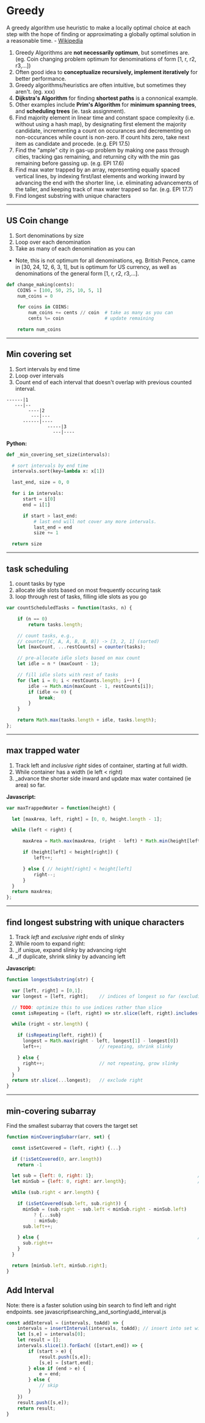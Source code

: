 # Greedy

A greedy algorithm use heuristic to make a locally optimal choice at each step with the hope of finding or approximating a globally optimal solution in a reasonable time. - [Wikipedia](https://en.wikipedia.org/wiki/Greedy_algorithm)

1. Greedy Algorithms are **not necessarily optimum**, but sometimes are. (eg. Coin changing problem optimum for denominations of form [1, r, r2, r3,...])
3. Often good idea to **conceptualize recursively, implement iteratively** for better performance.
4. Greedy algorithms/heuristics are often intuitive, but sometimes they aren't. (eg. xxx)
5. **Dijkstra's Algorithm** for finding **shortest paths** is a connonical example.
6. Other examples include **Prim's Algorithm** for **minimum spanning trees**, and **scheduling trees** (ie. task assignment).
7. Find majority element in linear time and constant space complexity (i.e. without using a hash map), by designating first element the majority candidate, incrementing a count on occurances and decrementing on non-occurances while count is non-zero. If count hits zero, take next item as candidate and procede. (e.g. EPI 17.5)
8. Find the "ample" city in gas-up problem by making one pass through cities, tracking gas remaining, and returning city with the min gas remaining before gassing up. (e.g. EPI 17.6)
9. Find max water trapped by an array, representing equally spaced vertical lines, by indexing first/last elements and working inward by advancing the end with the shorter line, i.e. eliminating advancements of the taller, and keeping track of max water trapped so far. (e.g. EPI 17.7)
10. Find longest substring with unique characters
---
## US Coin change

1. Sort denominations by size
2. Loop over each denomination
3. Take as many of each denomination as you can
*  Note, this is not optimum for all denominations, eg. British Pence, came in [30, 24, 12, 6, 3, 1], but is optimum for US currency, as well as denominations of the general form [1, r, r2, r3,...].

```py
def change_making(cents):
    COINS = [100, 50, 25, 10, 5, 1]
    num_coins = 0

    for coins in COINS:
        num_coins += cents // coin  # take as many as you can
        cents %= coin               # update remaining

    return num_coins
```
---
## Min covering set

1. Sort intervals by end time
2. Loop over intervals
3. Count end of each interval that doesn't overlap with previous counted interval.

```
------|1
   ---|--
        ----|2
         ---|---
      ------|----
               -----|3
                 ---|----
```

**Python:**

```py
def _min_covering_set_size(intervals):

  # sort intervals by end time
  intervals.sort(key=lambda x: x[1])

  last_end, size = 0, 0

  for i in intervals:
      start = i[0]
      end = i[1]

      if start > last_end:
          # last end will not cover any more intervals.
          last_end = end
          size += 1

  return size
```

---
## task scheduling

1. count tasks by type
2. allocate idle slots based on most frequently occuring task
3. loop through rest of tasks, filling idle slots as you go

```js
var countScheduledTasks = function(tasks, n) {

    if (n == 0)
        return tasks.length;

    // count tasks, e.g.,
    // counter([C, A, A, B, B, B]) -> [3, 2, 1] (sorted)
    let [maxCount, ...restCounts] = counter(tasks);

    // pre-allocate idle slots based on max count
    let idle = n * (maxCount - 1);

    // fill idle slots with rest of tasks
    for (let i = 0; i < restCounts.length; i++) {
        idle -= Math.min(maxCount - 1, restCounts[i]);
        if (idle <= 0) {
            break;
        }
    }

    return Math.max(tasks.length + idle, tasks.length);
};
```

---
## max trapped water

1. Track left and *inclusive right* sides of container, starting at full width.
2. While container has a width (ie left < right)
3. _advance the shorter side inward and update max water contained (ie area) so far.

**Javascript:**

```js
var maxTrappedWater = function(height) {

  let [maxArea, left, right] = [0, 0, height.length - 1];

  while (left < right) {

      maxArea = Math.max(maxArea, (right - left) * Math.min(height[left], height[right]));

      if (height[left] < height[right]) {
          left++;

      } else { // height[right] < height[left]
          right--;
      }
  }
  return maxArea;
};
```

---
## find longest substring with unique characters

1. Track *left* and *exclusive right* ends of slinky
2. While room to expand right:
3. _if unique, expand slinky by advancing right
3. _if duplicate, shrink slinky by advancing left

**Javascript:**

```js
function longestSubstring(str) {

  var [left, right] = [0,1];
  var longest = [left, right];    // indices of longest so far (excluding right!)

  // TODO: optimize this to use indices rather than slice
  const isRepeating = (left, right) => str.slice(left, right).includes(str[right]);

  while (right < str.length) {

    if (isRepeating(left, right)) {
      longest = Math.max(right - left, longest[1] - longest[0])
      left++;                     // repeating, shrink slinky

    } else {
      right++;                    // not repeating, grow slinky
    }
  }
  return str.slice(...longest);   // exclude right
}
```

---
## min-covering subarray

Find the smallest subarray that covers the target set

```js
function minCoveringSubarr(arr, set) {

  const isSetCovered = (left, right) {...}

  if (!isSetCovered(0, arr.length))
    return -1

  let sub = {left: 0, right: 1};                                      // current subarray
  let minSub = {left: 0, right: arr.length};                          // min subarray so far

  while (sub.right < arr.length) {

    if (isSetCovered(sub.left, sub.right)) {                             // set is covered!
      minSub = (sub.right - sub.left < minSub.right - minSub.left)
          ? {...sub}
          : minSub;
      sub.left++;

    } else {                                                          // set not covered
      sub.right++
    }
  }

  return [minSub.left, minSub.right];
}
```

## Add Interval

Note: there is a faster solution using bin search to find left and right endpoints. see javascript\searching_and_sorting\add_interval.js

```js
const addInterval = (intervals, toAdd) => {
    intervals = insertInterval(intervals, toAdd); // insert into set without merging
    let [s,e] = intervals[0];
    let result = [];
    intervals.slice(1).forEach( ([start,end]) => {
        if (start > e) {
            result.push([s,e]);
            [s,e] = [start,end];
        } else if (end > e) {
            e = end;
        } else {
            // skip
        }
    })
    result.push([s,e]);
    return result;
}
```

